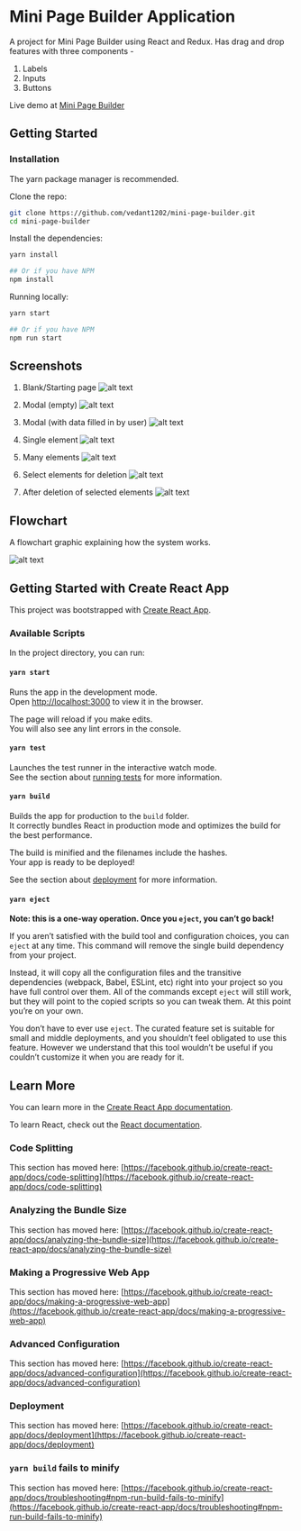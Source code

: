 # Mini Page Builder Application

A project for Mini Page Builder using React and Redux. Has drag and drop features with three components - 

1. Labels
2. Inputs
3. Buttons

Live demo at [Mini Page Builder](https://vedant1202.github.io/mini-page-builder/)

## Getting Started

### Installation

The yarn package manager is recommended.

Clone the repo:

```bash
git clone https://github.com/vedant1202/mini-page-builder.git
cd mini-page-builder
```

Install the dependencies:

```bash
yarn install

## Or if you have NPM
npm install

```

Running locally:

```bash
yarn start

## Or if you have NPM
npm run start

```

## Screenshots

1. Blank/Starting page 
![alt text](https://github.com/Vedant1202/mini-page-builder/blob/master/blank-page.png?raw=true)

2. Modal (empty) 
![alt text](https://github.com/Vedant1202/mini-page-builder/blob/master/modal-empty.png?raw=true)

3. Modal (with data filled in by user) 
![alt text](https://github.com/Vedant1202/mini-page-builder/blob/master/modal-filled.png?raw=true)

4. Single element 
![alt text](https://github.com/Vedant1202/mini-page-builder/blob/master/one-element.png?raw=true)

5. Many elements 
![alt text](https://github.com/Vedant1202/mini-page-builder/blob/master/many-element.png?raw=true)

6. Select elements for deletion
![alt text](https://github.com/Vedant1202/mini-page-builder/blob/master/select-for-delete.png?raw=true)

7. After deletion of selected elements
![alt text](https://github.com/Vedant1202/mini-page-builder/blob/master/after-delete.png?raw=true)


## Flowchart 

A flowchart graphic explaining how the system works.

![alt text](https://github.com/Vedant1202/mini-page-builder/blob/master/mini-page-builder-flowchart.png?raw=true)


## Getting Started with Create React App

This project was bootstrapped with [Create React App](https://github.com/facebook/create-react-app).

### Available Scripts

In the project directory, you can run:

#### `yarn start`

Runs the app in the development mode.\
Open [http://localhost:3000](http://localhost:3000) to view it in the browser.

The page will reload if you make edits.\
You will also see any lint errors in the console.

#### `yarn test`

Launches the test runner in the interactive watch mode.\
See the section about [running tests](https://facebook.github.io/create-react-app/docs/running-tests) for more information.

#### `yarn build`

Builds the app for production to the `build` folder.\
It correctly bundles React in production mode and optimizes the build for the best performance.

The build is minified and the filenames include the hashes.\
Your app is ready to be deployed!

See the section about [deployment](https://facebook.github.io/create-react-app/docs/deployment) for more information.

#### `yarn eject`

**Note: this is a one-way operation. Once you `eject`, you can’t go back!**

If you aren’t satisfied with the build tool and configuration choices, you can `eject` at any time. This command will remove the single build dependency from your project.

Instead, it will copy all the configuration files and the transitive dependencies (webpack, Babel, ESLint, etc) right into your project so you have full control over them. All of the commands except `eject` will still work, but they will point to the copied scripts so you can tweak them. At this point you’re on your own.

You don’t have to ever use `eject`. The curated feature set is suitable for small and middle deployments, and you shouldn’t feel obligated to use this feature. However we understand that this tool wouldn’t be useful if you couldn’t customize it when you are ready for it.

## Learn More

You can learn more in the [Create React App documentation](https://facebook.github.io/create-react-app/docs/getting-started).

To learn React, check out the [React documentation](https://reactjs.org/).

### Code Splitting

This section has moved here: [https://facebook.github.io/create-react-app/docs/code-splitting](https://facebook.github.io/create-react-app/docs/code-splitting)

### Analyzing the Bundle Size

This section has moved here: [https://facebook.github.io/create-react-app/docs/analyzing-the-bundle-size](https://facebook.github.io/create-react-app/docs/analyzing-the-bundle-size)

### Making a Progressive Web App

This section has moved here: [https://facebook.github.io/create-react-app/docs/making-a-progressive-web-app](https://facebook.github.io/create-react-app/docs/making-a-progressive-web-app)

### Advanced Configuration

This section has moved here: [https://facebook.github.io/create-react-app/docs/advanced-configuration](https://facebook.github.io/create-react-app/docs/advanced-configuration)

### Deployment

This section has moved here: [https://facebook.github.io/create-react-app/docs/deployment](https://facebook.github.io/create-react-app/docs/deployment)

### `yarn build` fails to minify

This section has moved here: [https://facebook.github.io/create-react-app/docs/troubleshooting#npm-run-build-fails-to-minify](https://facebook.github.io/create-react-app/docs/troubleshooting#npm-run-build-fails-to-minify)
